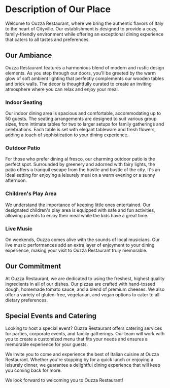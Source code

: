 # Description of Our Place

Welcome to Ouzza Restaurant, where we bring the authentic flavors of Italy to the heart of Cityville. Our establishment is designed to provide a cozy, family-friendly environment while offering an exceptional dining experience that caters to all tastes and preferences.


## Our Ambiance
Ouzza Restaurant features a harmonious blend of modern and rustic design elements. As you step through our doors, you'll be greeted by the warm glow of soft ambient lighting that perfectly complements our wooden tables and brick walls. The decor is thoughtfully curated to create an inviting atmosphere where you can relax and enjoy your meal.

### Indoor Seating
Our indoor dining area is spacious and comfortable, accommodating up to 50 guests. The seating arrangements are designed to suit various group sizes, from intimate tables for two to larger setups for family gatherings and celebrations. Each table is set with elegant tableware and fresh flowers, adding a touch of sophistication to your dining experience.

### Outdoor Patio
For those who prefer dining al fresco, our charming outdoor patio is the perfect spot. Surrounded by greenery and adorned with fairy lights, the patio offers a tranquil escape from the hustle and bustle of the city. It's an ideal setting for enjoying a leisurely meal on a warm evening or a sunny afternoon.

### Children's Play Area
We understand the importance of keeping little ones entertained. Our designated children's play area is equipped with safe and fun activities, allowing parents to enjoy their meal while the kids have a great time.

### Live Music
On weekends, Ouzza comes alive with the sounds of local musicians. Our live music performances add an extra layer of enjoyment to your dining experience, making your visit to Ouzza Restaurant truly memorable.

## Our Commitment
At Ouzza Restaurant, we are dedicated to using the freshest, highest quality ingredients in all of our dishes. Our pizzas are crafted with hand-tossed dough, homemade tomato sauce, and a blend of premium cheeses. We also offer a variety of gluten-free, vegetarian, and vegan options to cater to all dietary preferences.

## Special Events and Catering
Looking to host a special event? Ouzza Restaurant offers catering services for parties, corporate events, and family gatherings. Our team will work with you to create a customized menu that fits your needs and ensures a memorable experience for your guests.

We invite you to come and experience the best of Italian cuisine at Ouzza Restaurant. Whether you're stopping by for a quick lunch or enjoying a leisurely dinner, we guarantee a delightful dining experience that will keep you coming back for more.

We look forward to welcoming you to Ouzza Restaurant!
